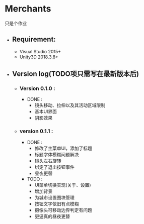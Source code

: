 # **Merchants**
只是个作业


* ## **Requirement:**
    + Visual Studio 2015+
    + Unity3D 2018.3.8+

* ## **Version log**(TODO项只需写在最新版本后)
    + ### **Version 0.1.0** :
        - DONE :
            - 镜头移动、拉伸以及其活动区域限制
            - 基本UI界面
            - 阴影效果
            
    + ### **version 0.1.1** :
        - DONE :
            - 修改了主菜单UI，添加了标题
            - 标题字体模糊问题解决
            - 镜头左右旋转
            - 绑定了退出按钮事件
            - 昼夜更替
        - TODO :
            - UI菜单切换实现(关于、设置)
            - 增加背景
            - 为城市设置图块管理
            - 按钮文字依旧有点模糊
            - 摄像头可移动边界判定有问题
            - 更逼真的昼夜更替

